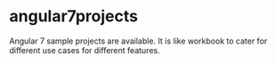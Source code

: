 # angular7projects
Angular 7 sample projects are available. It is like workbook to cater for different use cases for different features.
